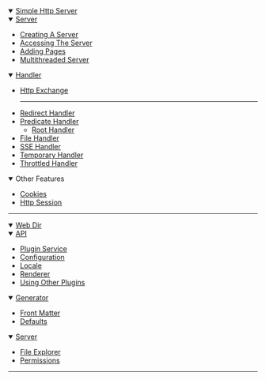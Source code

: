 <details open>
    <summary>
        <a href="/simplehttpserver">Simple Http Server</a>
    </summary>
    <details open>
        <summary>
            <a href="/simplehttpserver">Server</a>
        </summary>
        <ul>
            <li>
                <a href="/simplehttpserver/server">Creating A Server</a>
            </li>
            <li>
                <a href="/simplehttpserver/server/accessing-the-server">Accessing The Server</a>
            </li>
            <li>
                <a href="/simplehttpserver/server/adding-pages">Adding Pages</a>
            </li>
            <li>
                <a href="/simplehttpserver/server/multithreaded-server">Multithreaded Server</a>
            </li>
        </ul>
    </details>
    <details open>
        <summary>
            <a href="/simplehttpserver/handler">Handler</a>
        </summary>
        <ul>
            <li>
                <a href="/simplehttpserver/handler/simple-http-exchange">Http Exchange</a>
            </li>
            <hr>
            <li>
                <a href="/simplehttpserver/handler/redirect-handler">Redirect Handler</a>
            </li>
            <li>
                <a href="/simplehttpserver/handler/predicate-handler">Predicate Handler</a>
                <ul>
                    <li>
                        <a href="/simplehttpserver/handler/predicate-handler#root-handler">Root Handler</a>
                    </li>
                </ul>
            </li>
            <li>
                <a href="/simplehttpserver/handler/file-handler">File Handler</a>
            </li>
            <li>
                <a href="/simplehttpserver/handler/sse-handler">SSE Handler</a>
            </li>
            <li>
                <a href="/simplehttpserver/handler/temporary-handler">Temporary Handler</a>
            </li>
            <li>
                <a href="/simplehttpserver/handler/throttled-handler">Throttled Handler</a>
            </li>
        </ul>
    </details>
    <details open>
        <summary>Other Features</summary>
        <ul>
            <li>
                <a href="/simplehttpserver/cookies">Cookies</a>
            </li>
            <li>
                <a href="/simplehttpserver/http-session">Http Session</a>
            </li>
        </ul>
    </details>
</details>

<hr>

<details open>
    <summary>
        <a href="/webdir">Web Dir</a>
    </summary>
    <details open>
        <summary>
            <a href="/webdir/api">API</a>
        </summary>
        <ul>
            <li>
                <a href="/webdir/api/plugin-service">Plugin Service</a>
            </li>
            <li>
                <a href="/webdir/api/configuration">Configuration</a>
            </li>
            <li>
                <a href="/webdir/api/locale">Locale</a>
            </li>
            <li>
                <a href="/webdir/api/renderer">Renderer</a>
            </li>
            <li>
                <a href="/webdir/api/using-other-plugins">Using Other Plugins</a>
            </li>
        </ul>
    </details>
    <details open>
        <summary>
            <a href="/webdir/generator">Generator</a>
        </summary>
        <ul>
            <li>
                <a href="/webdir/generator/front-matter">Front Matter</a>
            </li>
            <li>
                <a href="/webdir/generator/defaults">Defaults</a>
            </li>
        </ul>
    </details>
    <details open>
        <summary>
            <a href="/webdir/server">Server</a> 
        </summary>
        <ul>
            <li>
                <a href="/webdir/server/files">File Explorer</a>
            </li>
            <li>
                <a href="/webdir/server/permissions">Permissions</a>
            </li>
        </ul>
    </details>
</details>

<hr>
